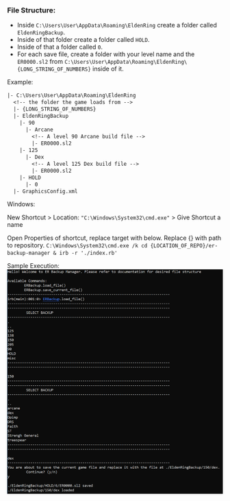 ### File Structure:
  - Inside `C:\Users\User\AppData\Roaming\EldenRing` create a folder called `EldenRingBackup`.
  - Inside of that folder create a folder called `HOLD`.
  - Inside of that a folder called `0`.
  - For each save file, create a folder with your level name and the `ER0000.sl2` from `C:\Users\User\AppData\Roaming\EldenRing\{LONG_STRING_OF_NUMBERS}` inside of it.

Example:
```
|- C:\Users\User\AppData\Roaming\EldenRing
  <!-- the folder the game loads from -->
  |- {LONG_STRING_OF_NUMBERS} 
  |- EldenRingBackup
    |- 90
      |- Arcane
        <!-- A level 90 Arcane build file -->
        |- ER0000.sl2
    |- 125
      |- Dex
        <!-- A level 125 Dex build file -->
        |- ER0000.sl2
    |- HOLD
      |- 0
  |- GraphicsConfig.xml
```



Windows:

  New Shortcut > Location: `"C:\Windows\System32\cmd.exe"` > Give Shortcut a name

  Open Properties of shortcut, replace target with below. Replace {} with path to repository.
    `C:\Windows\System32\cmd.exe /k cd {LOCATION_OF_REPO}/er-backup-manager & irb -r './index.rb'`


Sample Execution:
![Alt text](sample.PNG)